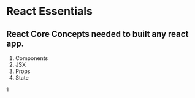 # React Essentials

## React Core Concepts needed to built any react app.

1. Components 
2. JSX
3. Props
4. State

1